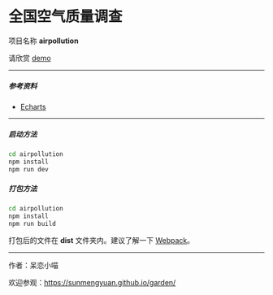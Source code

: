 # 全国空气质量调查 #

项目名称 __airpollution__

请欣赏 [demo](https://sunmengyuan.github.io/demos/echarts/airpollution)

*****

##### 参考资料 #####

+ [Echarts](http://echarts.baidu.com/)

*****

##### 启动方法 #####
    
```bash
cd airpollution
npm install
npm run dev
```

##### 打包方法 #####

```bash
cd airpollution
npm install
npm run build
```

打包后的文件在 __dist__ 文件夹内。建议了解一下 [Webpack](https://webpack.github.io/docs/)。

*****

作者：呆恋小喵

欢迎参观：<https://sunmengyuan.github.io/garden/>
